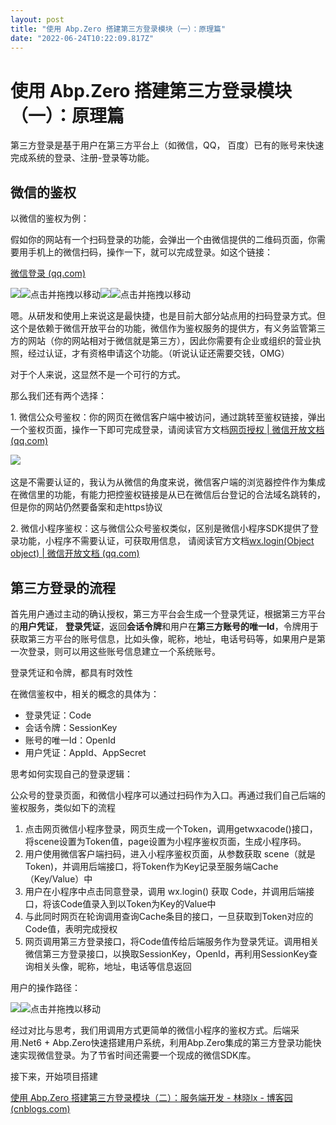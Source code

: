 ```yaml
---
layout: post
title: "使用 Abp.Zero 搭建第三方登录模块（一）：原理篇"
date: "2022-06-24T10:22:09.817Z"
---
```

使用 Abp.Zero 搭建第三方登录模块（一）：原理篇
============================

​第三方登录是基于用户在第三方平台上（如微信，QQ， 百度）已有的账号来快速完成系统的登录、注册-登录等功能。

微信的鉴权
-----

以微信的鉴权为例：

假如你的网站有一个扫码登录的功能，会弹出一个由微信提供的二维码页面，你需要用手机上的微信扫码，操作一下，就可以完成登录。如这个链接：

[微信登录 (qq.com)](https://open.weixin.qq.com/connect/qrconnect?appid=wxbdc5610cc59c1631&redirect_uri=https%3A%2F%2Fpassport.yhd.com%2Fwechat%2Fcallback.do&response_type=code&scope=snsapi_login&state=72030e82406805350b520d8380792ec6#wechat_redirect "微信登录 (qq.com)")

![](https://img-blog.csdnimg.cn/93337c1c8c9b43598fabaad30fd1a52f.jpeg)![](https://img2022.cnblogs.com/blog/644861/202206/644861-20220624110716551-476355512.gif "点击并拖拽以移动")​![](https://img-blog.csdnimg.cn/0e33b9f7fdd240afa31d4a273f76cb58.png)![](https://img2022.cnblogs.com/blog/644861/202206/644861-20220624110716551-476355512.gif "点击并拖拽以移动")​  

嗯。从研发和使用上来说这是最快捷，也是目前大部分站点用的扫码登录方式。但这个是依赖于微信开放平台的功能，微信作为鉴权服务的提供方，有义务监管第三方的网站（你的网站相对于微信就是第三方），因此你需要有企业或组织的营业执照，经过认证，才有资格申请这个功能。（听说认证还需要交钱，OMG）

对于个人来说，这显然不是一个可行的方式。

那么我们还有两个选择：

1\. 微信公众号鉴权：你的网页在微信客户端中被访问，通过跳转至鉴权链接，弹出一个鉴权页面，操作一下即可完成登录，请阅读官方文档[网页授权 | 微信开放文档 (qq.com)](https://developers.weixin.qq.com/doc/offiaccount/OA_Web_Apps/Wechat_webpage_authorization.html "网页授权 | 微信开放文档 (qq.com)")

![](https://img-blog.csdnimg.cn/img_convert/95dc7f90c14b233d60e50a648433d417.png)​

这是不需要认证的，我认为从微信的角度来说，微信客户端的浏览器控件作为集成在微信里的功能，有能力把控鉴权链接是从已在微信后台登记的合法域名跳转的，但是你的网站仍然要备案和走https协议

2\. 微信小程序鉴权：这与微信公众号鉴权类似，区别是微信小程序SDK提供了登录功能，小程序不需要认证，可获取用信息， 请阅读官方文档[wx.login(Object object) | 微信开放文档 (qq.com)](https://developers.weixin.qq.com/miniprogram/dev/api/open-api/login/wx.login.html "wx.login(Object object) | 微信开放文档 (qq.com)")

第三方登录的流程
--------

首先用户通过主动的确认授权，第三方平台会生成一个登录凭证，根据第三方平台的**用户凭证**， **登录凭证**，返回**会话令牌**和用户在**第三方账号的唯一Id**，令牌用于获取第三方平台的账号信息，比如头像，昵称，地址，电话号码等，如果用户是第一次登录，则可以用这些账号信息建立一个系统账号。

登录凭证和令牌，都具有时效性

在微信鉴权中，相关的概念的具体为：

*   登录凭证：Code
*   会话令牌：SessionKey
*   账号的唯一Id：OpenId
*   用户凭证：AppId、AppSecret

思考如何实现自己的登录逻辑：

公众号的登录页面，和微信小程序可以通过扫码作为入口。再通过我们自己后端的鉴权服务，类似如下的流程

1.  点击网页微信小程序登录，网页生成一个Token，调用getwxacode()接口，将scene设置为Token值，page设置为小程序鉴权页面，生成小程序码。
2.  用户使用微信客户端扫码，进入小程序鉴权页面，从参数获取 scene（就是 Token)，并调用后端接口，将Token作为Key记录至服务端Cache（Key/Value）中
3.  用户在小程序中点击同意登录，调用 wx.login() 获取 Code，并调用后端接口，将该Code值录入到以Token为Key的Value中
4.  与此同时网页在轮询调用查询Cache条目的接口，一旦获取到Token对应的Code值，表明完成授权
5.  网页调用第三方登录接口，将Code值传给后端服务作为登录凭证。调用相关微信第三方登录接口，以换取SessionKey，OpenId，再利用SessionKey查询相关头像，昵称，地址，电话等信息返回

用户的操作路径：

![](https://img-blog.csdnimg.cn/e5ef66e3b520494182060903bd8e3689.png)![](https://img2022.cnblogs.com/blog/644861/202206/644861-20220624110716551-476355512.gif "点击并拖拽以移动")​  

经过对比与思考，我们用调用方式更简单的微信小程序的鉴权方式。后端采用.Net6 + Abp.Zero快速搭建用户系统，利用Abp.Zero集成的第三方登录功能快速实现微信登录。为了节省时间还需要一个现成的微信SDK库。

接下来，开始项目搭建

[使用 Abp.Zero 搭建第三方登录模块（二）：服务端开发 - 林晓lx - 博客园 (cnblogs.com)](https://www.cnblogs.com/jevonsflash/p/16408071.html)